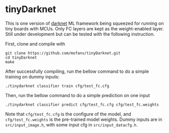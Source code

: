 # tinyDarknet
 
This is one version of [darknet](https://github.com/pjreddie/darknet) ML framework being squeezed for running on tiny boards with MCUs. Only FC layers are kept as the weight-enabled layer. Still under development but can be tested with the following instruction.

 
First, clone and compile with
```
git clone https://github.com/mofanv/tinyDarknet.git
cd tinyDarknet
make
```

After successfully compiling, run the bellow command to do a simple training on dummy inputs:
```
./tinydarknet classifier train cfg/test_fc.cfg
```

Then, run the bellow command to do a simple prediction on one input
```
./tinydarknet classifier predict cfg/test_fc.cfg cfg/test_fc.weights
```
Note that `cfg/test_fc.cfg` is the configure of the model, and `cfg/test_fc.weights` is the pre-trained model weights. Dummy inputs are in `src/input_image.h`, with some input cfg in `src/input_datacfg.h`.
